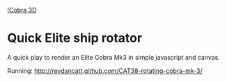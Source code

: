 [!Cobra 3D](http://cattopus23.com/img/panel-CAT32.png)

Quick Elite ship rotator
==============================

A quick play to render an Elite Cobra Mk3 in simple javascript and canvas.

Running: http://revdancatt.github.com/CAT38-rotating-cobra-mk-3/
